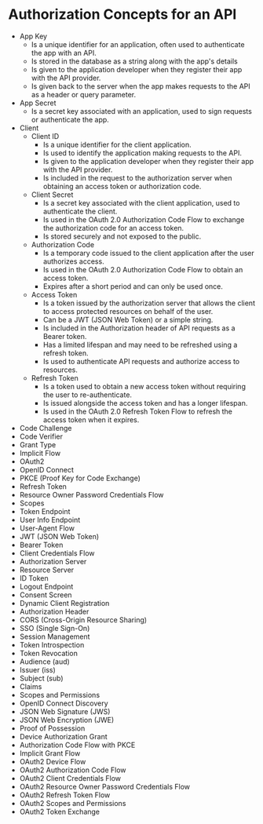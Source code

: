 # Authorization Concepts for an API

  - App Key
    - Is a unique identifier for an application, often used to authenticate the app with an API.
    - Is stored in the database as a string along with the app's details 
    - Is given to the application developer when they register their app with the API provider.
    - Is given back to the server when the app makes requests to the API as a header or query parameter.
  - App Secret
    - Is a secret key associated with an application, used to sign requests or authenticate the app.
  - Client
    - Client ID
      - Is a unique identifier for the client application.
      - Is used to identify the application making requests to the API.
      - Is given to the application developer when they register their app with the API provider.
      - Is included in the request to the authorization server when obtaining an access token or authorization code.
    - Client Secret
      - Is a secret key associated with the client application, used to authenticate the client.
      - Is used in the OAuth 2.0 Authorization Code Flow to exchange the authorization code for an access token.
      - Is stored securely and not exposed to the public.
    - Authorization Code
      - Is a temporary code issued to the client application after the user authorizes access.
      - Is used in the OAuth 2.0 Authorization Code Flow to obtain an access token.
      - Expires after a short period and can only be used once.
    - Access Token
      - Is a token issued by the authorization server that allows the client to access protected resources on behalf of the user.
      - Can be a JWT (JSON Web Token) or a simple string.
      - Is included in the Authorization header of API requests as a Bearer token.
      - Has a limited lifespan and may need to be refreshed using a refresh token.
      - Is used to authenticate API requests and authorize access to resources.
    - Refresh Token
      - Is a token used to obtain a new access token without requiring the user to re-authenticate.
      - Is issued alongside the access token and has a longer lifespan.
      - Is used in the OAuth 2.0 Refresh Token Flow to refresh the access token when it expires.
  - Code Challenge
  - Code Verifier
  - Grant Type
  - Implicit Flow
  - OAuth2
  - OpenID Connect
  - PKCE (Proof Key for Code Exchange)
  - Refresh Token
  - Resource Owner Password Credentials Flow
  - Scopes
  - Token Endpoint
  - User Info Endpoint
  - User-Agent Flow
  - JWT (JSON Web Token)
  - Bearer Token
  - Client Credentials Flow
  - Authorization Server
  - Resource Server
  - ID Token
  - Logout Endpoint
  - Consent Screen
  - Dynamic Client Registration
  - Authorization Header
  - CORS (Cross-Origin Resource Sharing)
  - SSO (Single Sign-On)
  - Session Management
  - Token Introspection
  - Token Revocation
  - Audience (aud)
  - Issuer (iss)
  - Subject (sub)
  - Claims
  - Scopes and Permissions
  - OpenID Connect Discovery
  - JSON Web Signature (JWS)
  - JSON Web Encryption (JWE)
  - Proof of Possession
  - Device Authorization Grant
  - Authorization Code Flow with PKCE
  - Implicit Grant Flow
  - OAuth2 Device Flow
  - OAuth2 Authorization Code Flow
  - OAuth2 Client Credentials Flow
  - OAuth2 Resource Owner Password Credentials Flow
  - OAuth2 Refresh Token Flow
  - OAuth2 Scopes and Permissions
  - OAuth2 Token Exchange